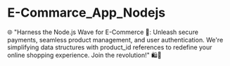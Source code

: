 # E-Commarce_App_Nodejs
🌐 "Harness the Node.js Wave for E-Commerce 🚀: Unleash secure payments, seamless product management, and user authentication. We're simplifying data structures with product_id references to redefine your online shopping experience. Join the revolution!" 🛍💫
